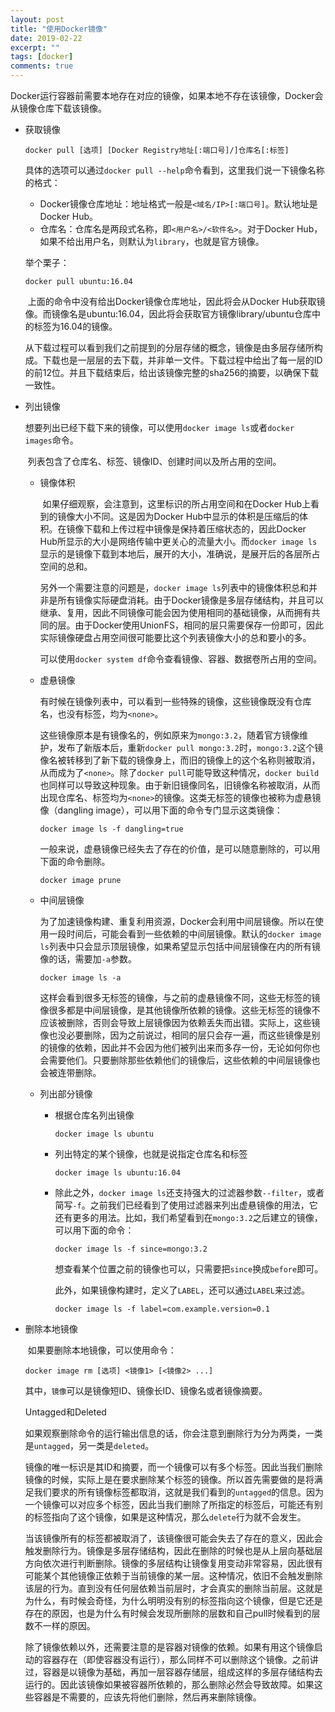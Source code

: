 ```yaml
---
layout: post
title: "使用Docker镜像"
date: 2019-02-22
excerpt: ""
tags: [docker]
comments: true
---
```


​	Docker运行容器前需要本地存在对应的镜像，如果本地不存在该镜像，Docker会从镜像仓库下载该镜像。



- 获取镜像

  ```shell
  docker pull [选项] [Docker Registry地址[:端口号]/]仓库名[:标签]
  ```

  ​	具体的选项可以通过`docker pull --help`命令看到，这里我们说一下镜像名称的格式：

  - Docker镜像仓库地址：地址格式一般是`<域名/IP>[:端口号]`。默认地址是Docker Hub。
  - 仓库名：仓库名是两段式名称，即`<用户名>/<软件名>`。对于Docker Hub，如果不给出用户名，则默认为`library`，也就是官方镜像。

  举个栗子：

  ```shell
  docker pull ubuntu:16.04
  ```

  ​	上面的命令中没有给出Docker镜像仓库地址，因此将会从Docker Hub获取镜像。而镜像名是ubuntu:16.04，因此将会获取官方镜像library/ubuntu仓库中的标签为16.04的镜像。

  ​	从下载过程可以看到我们之前提到的分层存储的概念，镜像是由多层存储所构成。下载也是一层层的去下载，并非单一文件。下载过程中给出了每一层的ID的前12位。并且下载结束后，给出该镜像完整的sha256的摘要，以确保下载一致性。

- 列出镜像

  ​	想要列出已经下载下来的镜像，可以使用`docker image ls`或者`docker images`命令。

  ​	列表包含了仓库名、标签、镜像ID、创建时间以及所占用的空间。

  - 镜像体积

    ​	如果仔细观察，会注意到，这里标识的所占用空间和在Docker Hub上看到的镜像大小不同。这是因为Docker Hub中显示的体积是压缩后的体积。在镜像下载和上传过程中镜像是保持着压缩状态的，因此Docker Hub所显示的大小是网络传输中更关心的流量大小。而`docker image ls`显示的是镜像下载到本地后，展开的大小，准确说，是展开后的各层所占空间的总和。

    ​	另外一个需要注意的问题是，`docker image ls`列表中的镜像体积总和并非是所有镜像实际硬盘消耗。由于Docker镜像是多层存储结构，并且可以继承、复用，因此不同镜像可能会因为使用相同的基础镜像，从而拥有共同的层。由于Docker使用UnionFS，相同的层只需要保存一份即可，因此实际镜像硬盘占用空间很可能要比这个列表镜像大小的总和要小的多。

    ​	可以使用`docker system df`命令查看镜像、容器、数据卷所占用的空间。

  - 虚悬镜像

    ​	有时候在镜像列表中，可以看到一些特殊的镜像，这些镜像既没有仓库名，也没有标签，均为`<none>`。

    ​	这些镜像原本是有镜像名的，例如原来为`mongo:3.2`，随着官方镜像维护，发布了新版本后，重新`docker pull mongo:3.2`时，`mongo:3.2`这个镜像名被转移到了新下载的镜像身上，而旧的镜像上的这个名称则被取消，从而成为了`<none>`。除了`docker pull`可能导致这种情况，`docker build`也同样可以导致这种现象。由于新旧镜像同名，旧镜像名称被取消，从而出现仓库名、标签均为`<none>`的镜像。这类无标签的镜像也被称为虚悬镜像（dangling image），可以用下面的命令专门显示这类镜像：

    ```shell
    docker image ls -f dangling=true
    ```

    ​	一般来说，虚悬镜像已经失去了存在的价值，是可以随意删除的，可以用下面的命令删除。

    ```shell
    docker image prune
    ```

  - 中间层镜像

    ​	为了加速镜像构建、重复利用资源，Docker会利用中间层镜像。所以在使用一段时间后，可能会看到一些依赖的中间层镜像。默认的`docker image ls`列表中只会显示顶层镜像，如果希望显示包括中间层镜像在内的所有镜像的话，需要加`-a`参数。

    ```shell
    docker image ls -a
    ```

    ​	这样会看到很多无标签的镜像，与之前的虚悬镜像不同，这些无标签的镜像很多都是中间层镜像，是其他镜像所依赖的镜像。这些无标签的镜像不应该被删除，否则会导致上层镜像因为依赖丢失而出错。实际上，这些镜像也没必要删除，因为之前说过，相同的层只会存一遍，而这些镜像是别的镜像的依赖，因此并不会因为他们被列出来而多存一份，无论如何你也会需要他们。只要删除那些依赖他们的镜像后，这些依赖的中间层镜像也会被连带删除。

  - 列出部分镜像

    - 根据仓库名列出镜像

      ```shell
      docker image ls ubuntu
      ```

    - 列出特定的某个镜像，也就是说指定仓库名和标签

      ```shell
      docker image ls ubuntu:16.04
      ```

    - 除此之外，`docker image ls`还支持强大的过滤器参数`--filter`，或者简写`-f`。之前我们已经看到了使用过滤器来列出虚悬镜像的用法，它还有更多的用法。比如，我们希望看到在`mongo:3.2`之后建立的镜像，可以用下面的命令：

      ```shell
      docker image ls -f since=mongo:3.2
      ```

      想查看某个位置之前的镜像也可以，只需要把`since`换成`before`即可。

      此外，如果镜像构建时，定义了`LABEL`，还可以通过`LABEL`来过滤。

      ```shell
      docker image ls -f label=com.example.version=0.1
      ```

    

- 删除本地镜像

  ​	如果要删除本地镜像，可以使用命令：

  ```shell
  docker image rm [选项] <镜像1> [<镜像2> ...]
  ```

  ​	其中，`镜像`可以是镜像短ID、镜像长ID、镜像名或者镜像摘要。

  Untagged和Deleted

  ​	如果观察删除命令的运行输出信息的话，你会注意到删除行为分为两类，一类是`untagged`，另一类是`deleted`。

  ​	镜像的唯一标识是其ID和摘要，而一个镜像可以有多个标签。因此当我们删除镜像的时候，实际上是在要求删除某个标签的镜像。所以首先需要做的是将满足我们要求的所有镜像标签都取消，这就是我们看到的`untagged`的信息。因为一个镜像可以对应多个标签，因此当我们删除了所指定的标签后，可能还有别的标签指向了这个镜像，如果是这种情况，那么`delete`行为就不会发生。

  ​	当该镜像所有的标签都被取消了，该镜像很可能会失去了存在的意义，因此会触发删除行为。镜像是多层存储结构，因此在删除的时候也是从上层向基础层方向依次进行判断删除。镜像的多层结构让镜像复用变动非常容易，因此很有可能某个其他镜像正依赖于当前镜像的某一层。这种情况，依旧不会触发删除该层的行为。直到没有任何层依赖当前层时，才会真实的删除当前层。这就是为什么，有时候会奇怪，为什么明明没有别的标签指向这个镜像，但是它还是存在的原因，也是为什么有时候会发现所删除的层数和自己pull时候看到的层数不一样的原因。

  ​	除了镜像依赖以外，还需要注意的是容器对镜像的依赖。如果有用这个镜像启动的容器存在（即使容器没有运行），那么同样不可以删除这个镜像。之前讲过，容器是以镜像为基础，再加一层容器存储层，组成这样的多层存储结构去运行的。因此该镜像如果被容器所依赖的，那么删除必然会导致故障。如果这些容器是不需要的，应该先将他们删除，然后再来删除镜像。


